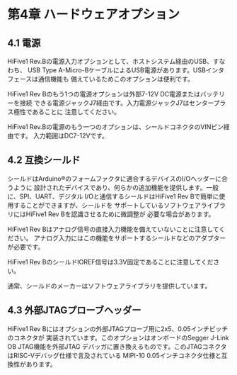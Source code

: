 # 第4章 ハードウェアオプション

## 4.1 電源

HiFive1 Rev.Bの電源入力オプションとして、ホストシステム経由のUSB、すなわち、
USB Type A-Micro-BケーブルによるUSB電源があります。USBインタフェースは通信機能も
備えているためこのオプションは便利です。

HiFive1 Rev Bのもう1つの電源オプションは外部7-12V DC電源またはバッテリーを接続
できる電源ジャックJ7経由です。入力電源ジャックJ7はセンタープラス極性であることに
注意してください。

HiFive1 Rev.Bの電源のもう一つのオプションは、シールドコネクタのVINピン経由です。
入力範囲はDC7-12Vです。

## 4.2 互換シールド

シールドはArduino®のフォームファクタに適合するデバイスのI/Oヘッダーに合うように
設計されたデバイスであり、何らかの追加機能を提供します。一般に、SPI、UART、デジタル
I/Oと通信するシールドはHiFive1 Rev Bで簡単に使用することができますが、シールドを
サポートしているソフトウェアライブラリにはHiFive1 Rev Bを認識させるために微調整が
必要な場合があります。

HiFive1 Rev Bはアナログ信号の直接入力機能を備えていないことに注意してください。
アナログ入力にはこの機能をサポートするシールドなどのアダプターが必要です。

HiFive1 Rev BのシールドIOREF信号は3.3V固定であることに注意してください。

通常、シールドのメーカーはソフトウェアライブラリを提供しています。

## 4.3 外部JTAGプローブヘッダー 

HiFive1 Rev Bにはオプションの外部JTAGプローブ用に2x5、0.05インチピッチのコネクタが
実装されています。このオプションはオンボードのSegger J-Link OB JTAG機能を外部JTAG
デバッガに置き換えるものです。このJTAGコネクタはRISC-Vデバッグ仕様で言及されている
MIPI-10 0.05インチコネクタ仕様と互換性があります。
